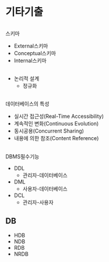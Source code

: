 # 기타기출
##
스키마
- External스키마
- Conceptual스키마
- Internal스키마

##
- 논리적 설계
  - 정규화


##
데이터베이스의 특성
- 실시간 접근성(Real-Time Accessibility)
- 계속적인 변화(Continuous Evolution)
- 동시공용(Concurrent Sharing)
- 내용에 의한 참조(Content Reference)

##
DBMS필수기능
- DDL
  - 관리자-데이터베이스
- DML
  - 사용자-데이터베이스
- DCL
  - 관리자-사용자


## DB
- HDB
- NDB
- RDB
- NRDB